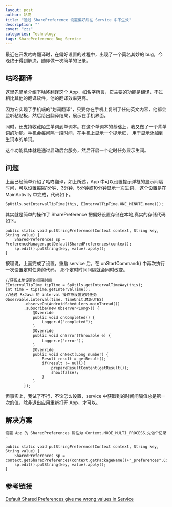 ```yaml
---
layout: post
author: 咕咚
title: "通过 SharePreference 设置偏好后在 Service 中不生效"
description: ""
cover: "zzz"
categories: Technology
tags: SharePreference Bug Service
---
```


最近在开发咕咚翻译时，在偏好设置的过程中，出现了一个莫名其妙的 bug，今晚终于得到解决，随即做一次简单的记录。

## 咕咚翻译
这里先简单介绍下咕咚翻译这个 App，如名字所言，它主要的功能是翻译，不过相比其他的翻译软件，他的翻译效率更高。

因为它实现了手机端的"划词翻译"，只要你在手机上复制了任何英文内容，他都会监听粘贴板，然后给出翻译结果，展示在手机界面。

同时，还支持收藏陌生单词到单词本。在这个单词本的基础上，我又做了一个背单词的功能。手机会每间隔一段时间，在手机上显示一个提示框，
用于显示添加到生词本的单词。

这个功能具体就是通过启动后台服务，然后开启一个定时任务显示生词。

## 问题
上面已经简单介绍了咕咚翻译，如上所述，App 中可以设置提示弹框的显示间隔时间，可以设置每隔1分钟、3分钟、5分钟或10分钟显示一次生词，
这个设置是在 MainActivity 中完成，代码如下。

    SpUtils.setIntervalTipTime(this, EIntervalTipTime.ONE_MINUTE.name());

其实就是简单的操作了 SharePreference 把偏好设置存储在本地,真实的存储代码如下。

    public static void putStringPreference(Context context, String key, String value) {       
        SharedPreferences sp = PreferenceManager.getDefaultSharedPreferences(context);
        sp.edit().putString(key, value).apply();
    }

按理说，上面完成了设置，重启 service 后，在 onStartCommand() 中再次执行一次设置定时任务的代码，
那个定时时间间隔就会同时改变。

    //获取本地设置的间隔时间
    EIntervalTipTime tipTime = SpUtils.getIntervalTimeWay(this);
    int time = tipTime.getIntervalTime();
    //通过 RxJava 的 interval 操作符设置定时任务
    Observable.interval(time, TimeUnit.MINUTES)
            .observeOn(AndroidSchedulers.mainThread())
            .subscribe(new Observer<Long>() {
                @Override
                public void onCompleted() {
                    Logger.d("completed");
                }
                @Override
                public void onError(Throwable e) {
                    Logger.e("error")；
                }
                @Override
                public void onNext(Long number) {
                    Result result = getResult();
                    if(result != null){
                        prepareResultContent(getResult());
                        show(false);
                    }
                }
            });

但事实上，我试了不行，不论怎么设置，service 中获取到的时间间隔值总是第一次的值，除非退出应用重新打开 App，才可以。

## 解决方案
    设置 App 的 SharedPreferences 属性为 Context.MODE_MULTI_PROCESS,先做个记录~

    public static void putStringPreference(Context context, String key, String value) {
        SharedPreferences sp = context.getSharedPreferences(context.getPackageName()+"_preferences",Context.MODE_MULTI_PROCESS);
        sp.edit().putString(key, value).apply();
    }

## 参考链接
[Default Shared Preferences give me wrong values in Service]( http://stackoverflow.com/questions/23674571/default-shared-preferences-give-me-wrong-values-in-service)
